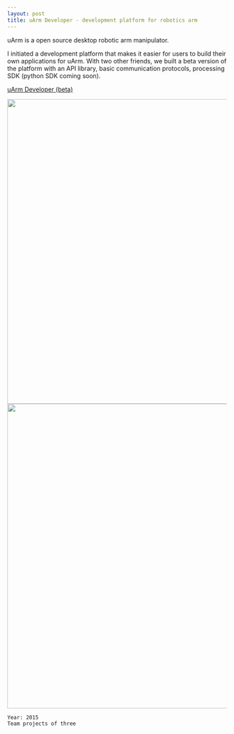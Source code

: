 ```yaml
---
layout: post
title: uArm Developer - development platform for robotics arm
---
```


uArm is a open source desktop robotic arm manipulator.  

I initiated a development platform that makes it easier for users to build their own applications for uArm. With two other friends, we built a beta version of the platform with an API library, basic communication protocols, processing SDK (python SDK coming soon). 

[uArm Developer (beta)](http://developer.ufactory.cc/)

<img src="{{ site.baseurl }}/img/arm/arm.jpg" width="700">

<img src="{{ site.baseurl }}/img/arm/cover.jpg" width="700">

	Year: 2015
	Team projects of three


